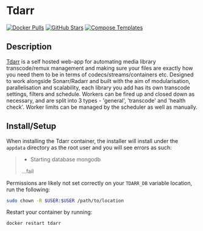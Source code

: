 # Tdarr

[![Docker Pulls](https://img.shields.io/docker/pulls/haveagitgat/tdarr?style=flat-square&color=607D8B&label=docker%20pulls&logo=docker)](https://hub.docker.com/r/haveagitgat/tdarr)
[![GitHub Stars](https://img.shields.io/github/stars/haveagitgat/tdarr?style=flat-square&color=607D8B&label=github%20stars&logo=github)](https://github.com/haveagitgat/tdarr)
[![Compose Templates](https://img.shields.io/static/v1?style=flat-square&color=607D8B&label=compose&message=templates)](https://github.com/GhostWriters/DockSTARTer/tree/master/compose/.apps/tdarr)

## Description

[Tdarr](https://github.com/haveagitgat/tdarr) is a self hosted web-app for
automating media library transcode/remux management and making sure your files
are exactly how you need them to be in terms of codecs/streams/containers etc.
Designed to work alongside Sonarr/Radarr and built with the aim of
modularisation, parallelisation and scalability, each library you add has its
own transcode settings, filters and schedule. Workers can be fired up and closed
down as necessary, and are split into 3 types - 'general', 'transcode' and
'health check'. Worker limits can be managed by the scheduler as well as
manually.

## Install/Setup

When installing the Tdarr container, the installer will install under the
`appdata` directory as the root user and you will see errors as such:

> - Starting database mongodb
>
> ...fail

Permissions are likely not set correctly on your `TDARR_DB` variable location,
run the following:

```bash
sudo chown -R $USER:$USER /path/to/location
```

Restart your container by running:

```bash
docker restart tdarr
```
